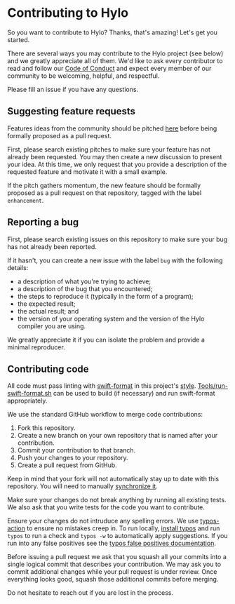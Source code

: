 # Contributing to Hylo

So you want to contribute to Hylo?
Thanks, that's amazing!
Let's get you started.

There are several ways you may contribute to the Hylo project (see below) and we greatly appreciate all of them.
We'd like to ask every contributor to read and follow our [Code of Conduct](CODE_OF_CONDUCT.md) and expect every member of our community to be welcoming, helpful, and respectful.

Please fill an issue if you have any questions.

## Suggesting feature requests

Features ideas from the community should be pitched [here](https://github.com/val-lang/val-lang.github.io/discussions/categories/feature-pitches) before being formally proposed as a pull request.

First, please search existing pitches to make sure your feature has not already been requested.
You may then create a new discussion to present your idea.
At this time, we only request that you provide a description of the requested feature and motivate it with a small example.

If the pitch gathers momentum, the new feature should be formally proposed as a pull request on that repository, tagged with the label `enhancement`.

## Reporting a bug

First, please search existing issues on this repository to make sure your bug has not already been reported.

If it hasn't, you can create a new issue with the label `bug` with the following details:
- a description of what you're trying to achieve;
- a description of the bug that you encountered;
- the steps to reproduce it (typically in the form of a program);
- the expected result;
- the actual result; and
- the version of your operating system and the version of the Hylo compiler you are using.

We greatly appreciate it if you can isolate the problem and provide a minimal reproducer.

## Contributing code

All code must pass linting with [swift-format](https://github.com/apple/swift-format) in this project's 
[style](.swift-format.json).  [Tools/run-swift-format.sh](Tools/run-swift-format.sh) can
be used to build (if necessary) and run swift-format appropriately.

We use the standard GitHub workflow to merge code contributions:

1. Fork this repository.
2. Create a new branch on your own repository that is named after your contribution.
3. Commit your contribution to that branch.
4. Push your changes to your repository.
5. Create a pull request from GitHub.

Keep in mind that your fork will not automatically stay up to date with this repository.
You will need to manually [synchronize it](https://docs.github.com/en/pull-requests/collaborating-with-pull-requests/working-with-forks/syncing-a-fork).

Make sure your changes do not break anything by running all existing tests.
We also ask that you write tests for the code you want to contribute.

Ensure your changes do not intruduce any spelling errors. We use [typos-action]
to ensure no mistakes creep in. To run locally, [install typos] and run `typos`
to run a check and `typos -w` to automatically apply suggestions. If you run
into any false positives see the [typos false positives documentation].

Before issuing a pull request we ask that you squash all your commits into a single logical commit that describes your contribution.
We may ask you to commit additional changes while your pull request is under review.
Once everything looks good, squash those additional commits before merging.

Do not hesitate to reach out if you are lost in the process.

[typos-action]: https://github.com/marketplace/actions/typos-action
[install typos]: https://github.com/crate-ci/typos#install
[typos false positives documentation]: https://github.com/crate-ci/typos#false-positives
